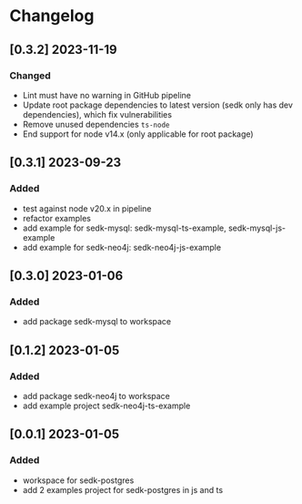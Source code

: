 # Changelog
<!-- https://keepachangelog.com/en/1.0.0/ -->

## [0.3.2]  2023-11-19
### Changed
- Lint must have no warning in GitHub pipeline
- Update root package dependencies to latest version (sedk only has dev dependencies), which fix vulnerabilities
- Remove unused dependencies `ts-node`
- End support for node v14.x (only applicable for root package)

## [0.3.1]  2023-09-23
### Added
- test against node v20.x in pipeline
- refactor examples
- add example for sedk-mysql: sedk-mysql-ts-example, sedk-mysql-js-example
- add example for sedk-neo4j: sedk-neo4j-js-example

## [0.3.0]  2023-01-06
### Added
- add package sedk-mysql to workspace

## [0.1.2]  2023-01-05
### Added
- add package sedk-neo4j to workspace
- add example project sedk-neo4j-ts-example

## [0.0.1]  2023-01-05
### Added
- workspace for  sedk-postgres
- add 2 examples project for sedk-postgres in js and ts
